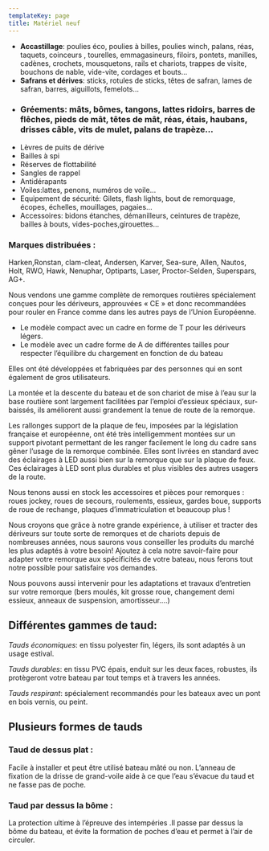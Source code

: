 ```yaml
---
templateKey: page
title: Matériel neuf
---
```

* **Accastillage**: poulies éco, poulies à billes, poulies winch, palans, réas, taquets, coinceurs , tourelles, emmagasineurs, filoirs, pontets, manilles, cadènes, crochets, mousquetons, rails et chariots, trappes de visite, bouchons de nable, vide-vite, cordages et bouts…
* **Safrans et dérives**: sticks, rotules de sticks, têtes de safran, lames de safran, barres, aiguillots, femelots…
* ### **Gréements**: mâts, bômes, tangons, lattes ridoirs, barres de flêches, pieds de mât, têtes de mât, réas, étais, haubans, drisses câble, vits de mulet, palans de trapèze…
* Lèvres de puits de dérive
* Bailles à spi
* Réserves de flottabilité
* Sangles de rappel
* Antidérapants
* Voiles:lattes, penons, numéros de voile…
* Equipement de sécurité: Gilets, flash lights, bout de remorquage, écopes, échelles, mouillages, pagaies…
* Accessoires: bidons étanches, démanilleurs, ceintures de trapèze, bailles à bouts, vides-poches,girouettes…

### Marques distribuées :

Harken,Ronstan, clam-cleat, Andersen, Karver, Sea-sure, Allen, Nautos, Holt, RWO, Hawk, Nenuphar, Optiparts, Laser, Proctor-Selden, Superspars, AG+.

Nous vendons une gamme complète de remorques routières spécialement conçues pour les dériveurs, approuvées « CE » et donc recommandées pour rouler en France comme dans les autres pays de l’Union Européenne.

* Le modèle compact avec un cadre en forme de T pour les dériveurs légers.
* Le modèle avec un cadre forme de A de différentes tailles pour respecter l’équilibre du chargement en fonction de du bateau

Elles ont été développées et fabriquées par des personnes qui en sont également de gros utilisateurs.

La montée et la descente du bateau et de son chariot de mise à l’eau sur la base routière sont largement facilitées par l’emploi d’essieux spéciaux, sur-baissés, ils améliorent aussi grandement la tenue de route de la remorque.

Les rallonges support de la plaque de feu, imposées par la législation française et européenne, ont été très intelligemment montées sur un support pivotant permettant de les ranger facilement le long du cadre sans gêner l’usage de la remorque combinée. Elles sont livrées en standard avec des éclairages à LED aussi bien sur la remorque que sur la plaque de feux. Ces éclairages à LED sont plus durables et plus visibles des autres usagers de la route.

Nous tenons aussi en stock les accessoires et pièces pour remorques : roues jockey, roues de secours, roulements, essieux, gardes boue, supports de roue de rechange, plaques d’immatriculation et beaucoup plus !

Nous croyons que grâce à notre grande expérience, à utiliser et tracter des dériveurs sur toute sorte de remorques et de chariots depuis de nombreuses années, nous saurons vous conseiller les produits du marché les plus adaptés à votre besoin! Ajoutez à cela notre savoir-faire pour adapter votre remorque aux spécificités de votre bateau, nous ferons tout notre possible pour satisfaire vos demandes.

Nous pouvons aussi intervenir pour les adaptations et travaux d’entretien sur votre remorque (bers moulés, kit grosse roue, changement demi essieux, anneaux de suspension, amortisseur….)

## Différentes gammes de taud:

*Tauds économiques*:  en tissu polyester fin, légers, ils sont adaptés à un usage estival.

*Tauds durables*: en tissu PVC épais, enduit sur les deux faces, robustes, ils protègeront votre bateau par tout temps et à travers les années.

*Tauds respirant*: spécialement recommandés pour les bateaux avec un pont en bois vernis, ou peint.

## Plusieurs formes de tauds

### Taud de dessus plat :

Facile à installer et peut être utilisé bateau mâté ou non. L’anneau de fixation de la drisse de grand-voile aide à ce que l’eau s’évacue du taud et ne fasse pas de poche.

### Taud par dessus la bôme :

La protection ultime à l’épreuve des intempéries .Il passe par dessus la bôme du bateau, et évite la formation de poches d’eau et permet à l’air de circuler.
